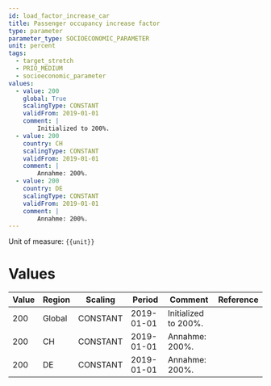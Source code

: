 ```yaml
---
id: load_factor_increase_car
title: Passenger occupancy increase factor
type: parameter
parameter_type: SOCIOECONOMIC_PARAMETER
unit: percent
tags:
  - target_stretch
  - PRIO_MEDIUM
  - socioeconomic_parameter
values:
  - value: 200
    global: True
    scalingType: CONSTANT
    validFrom: 2019-01-01
    comment: |
        Initialized to 200%.
  - value: 200
    country: CH
    scalingType: CONSTANT
    validFrom: 2019-01-01
    comment: |
        Annahme: 200%.
  - value: 200
    country: DE
    scalingType: CONSTANT
    validFrom: 2019-01-01
    comment: |
        Annahme: 200%.
---
```



Unit of measure: `{{unit}}`


# Values


| Value | Region | Scaling | Period | Comment | Reference |
|-------|--------|---------|--------|---------|-----------|
| 200 | Global | CONSTANT | 2019-01-01 | Initialized to 200%. |  |
| 200 | CH | CONSTANT | 2019-01-01 | Annahme: 200%. |  |
| 200 | DE | CONSTANT | 2019-01-01 | Annahme: 200%. |  |


